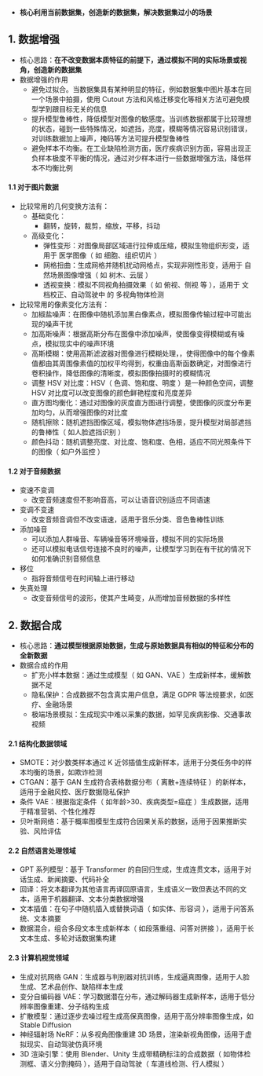 - **核心利用当前数据集，创造新的数据集，解决数据集过小的场景**

## 1. 数据增强

- 核心思路：**在不改变数据本质特征的前提下，通过模拟不同的实际场景或视角，创造新的数据集**
- 数据增强的作用
  - 避免过拟合。当数据集具有某种明显的特征，例如数据集中图片基本在同一个场景中拍摄，使用 Cutout 方法和风格迁移变化等相关方法可避免模型学到跟目标无关的信息
  - 提升模型鲁棒性，降低模型对图像的敏感度。当训练数据都属于比较理想的状态，碰到一些特殊情况，如遮挡，亮度，模糊等情况容易识别错误，对训练数据加上噪声，掩码等方法可提升模型鲁棒性
  - 避免样本不均衡。在工业缺陷检测方面，医疗疾病识别方面，容易出现正负样本极度不平衡的情况，通过对少样本进行一些数据增强方法，降低样本不均衡比例

#### 1.1 对于图片数据

- 比较常用的几何变换方法有：
  - 基础变化：
    - 翻转，旋转，裁剪，缩放，平移，抖动
  - 高级变化：
    - 弹性变形：对图像局部区域进行拉伸或压缩，模拟生物组织形变，适用于 医学图像（ 如 细胞、组织切片 ）
    - 网格扭曲：生成网格并随机扰动网格点，实现非刚性形变，适用于 自然场景图像增强（ 如 树木、云层 ）
    - 透视变换：模拟不同视角拍摄效果（ 如 俯视、侧视 等 ），适用于 文档校正、自动驾驶中 的 多视角物体检测
- 比较常用的像素变化方法有：
  - 加椒盐噪声：在图像中随机添加黑白像素点，模拟图像传输过程中可能出现的噪声干扰
  - 加高斯噪声：根据高斯分布在图像中添加噪声，使图像变得模糊或有噪点，模拟现实中的噪声环境
  - 高斯模糊：使用高斯滤波器对图像进行模糊处理，，使得图像中的每个像素值都由其周围像素值的加权平均得到，权重由高斯函数确定，对图像进行卷积操作，降低图像的清晰度，模拟图像拍摄时的模糊情况
  - 调整 HSV 对比度：HSV（ 色调、饱和度、明度 ）是一种颜色空间，调整 HSV 对比度可以改变图像的颜色鲜艳程度和亮度差异
  - 直方图均衡化：通过对图像的灰度直方图进行调整，使图像的灰度分布更加均匀，从而增强图像的对比度
  - 随机擦除：随机遮挡图像区域，模拟物体遮挡场景，提升模型对局部遮挡的鲁棒性（ 如人脸遮挡识别 ）
  - 颜色抖动：随机调整亮度、对比度、饱和度、色相，适应不同光照条件下的图像（ 如户外监控 ）

#### 1.2 对于音频数据

- 变速不变调
  - 改变音频速度但不影响音高，可以让语音识别适应不同语速
- 变调不变速
  - 改变音频音调但不改变语速，适用于音乐分类、音色鲁棒性训练
- 添加噪音
  - 可以添加人群噪音、车辆噪音等环境噪音，模拟不同的实际场景
  - 还可以模拟电话信号连接不良时的噪声，让模型学习到在有干扰的情况下如何准确识别音频信息
- 移位
  - 指将音频信号在时间轴上进行移动
- 失真处理
  - 改变音频信号的波形，使其产生畸变，从而增加音频数据的多样性

## 2. 数据合成

- 核心思路：**通过模型根据原始数据，生成与原始数据具有相似的特征和分布的全新数据**
- 数据合成的作用
  - 扩充小样本数据：通过生成模型（ 如 GAN、VAE ）生成新样本，缓解数据不足
  - 隐私保护：合成数据不包含真实用户信息，满足 GDPR 等法规要求，如医疗、金融场景
  - 极端场景模拟：生成现实中难以采集的数据，如罕见疾病影像、交通事故视频

#### 2.1 结构化数据领域

- SMOTE：对少数类样本通过 K 近邻插值生成新样本，适用于分类任务中的样本均衡的场景，如欺诈检测
- CTGAN：基于 GAN 生成符合表格数据分布（ 离散+连续特征 ）的新样本，适用于金融风控、医疗数据隐私保护
- 条件 VAE：根据指定条件（ 如年龄>30、疾病类型=癌症 ）生成数据，适用于精准营销、个性化推荐
- 贝叶斯网络：基于概率图模型生成符合因果关系的数据，适用于因果推断实验、风险评估

#### 2.2 自然语言处理领域

- GPT 系列模型：基于 Transformer 的自回归生成，生成连贯文本，适用于对话生成、新闻摘要、代码补全
- 回译：将文本翻译为其他语言再译回原语言，生成语义一致但表达不同的文本，适用于机器翻译、文本分类数据增强
- 文本插值：在句子中随机插入或替换词语（ 如实体、形容词 ），适用于问答系统、文本摘要
- 数据混合，组合多段文本生成新样本（ 如段落重组、问答对拼接 ），适用于长文本生成、多轮对话数据集构建

#### 2.3 计算机视觉领域

- 生成对抗网络 GAN：生成器与判别器对抗训练，生成逼真图像，适用于人脸生成、艺术品创作、缺陷样本生成
- 变分自编码器 VAE：学习数据潜在分布，通过解码器生成新样本，适用于低分辨率图像重建、分子结构生成
- 扩散模型：通过逐步去噪过程生成高保真图像，适用于高分辨率图像生成，如 Stable Diffusion
- 神经辐射场 NeRF：从多视角图像重建 3D 场景，渲染新视角图像，适用于虚拟现实、自动驾驶仿真环境
- 3D 渲染引擎：使用 Blender、Unity 生成带精确标注的合成数据（ 如物体检测框、语义分割掩码 ），适用于自动驾驶（ 车道线检测、行人模拟 ）

